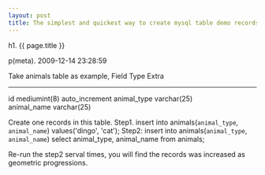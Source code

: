 ```yaml
---
layout: post
title: The simplest and quickest way to create mysql table demo records.
---
```


h1. {{ page.title }} 

p(meta). 2009-12-14 23:28:59

Take animals table as example,
Field        Type     Extra
-----------  ------------ 
id    mediumint(8)  auto_increment
animal_type  varchar(25)        
animal_name  varchar(25)   

Create one records in this table.
Step1. insert into animals(`animal_type`, `animal_name`) values('dingo', 'cat');
Step2:
insert into animals(`animal_type`, `animal_name`) select animal_type, animal_name from animals;

Re-run the step2 serval times, you will find the records was increased as geometric progressions.